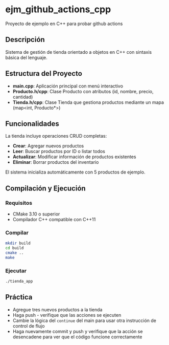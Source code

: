 # ejm_github_actions_cpp
Proyecto de ejemplo en C++ para probar github actions

## Descripción
Sistema de gestión de tienda orientado a objetos en C++ con sintaxis básica del lenguaje.

## Estructura del Proyecto
- **main.cpp**: Aplicación principal con menú interactivo
- **Producto.h/cpp**: Clase Producto con atributos (id, nombre, precio, cantidad)
- **Tienda.h/cpp**: Clase Tienda que gestiona productos mediante un mapa (map<int, Producto*>)

## Funcionalidades
La tienda incluye operaciones CRUD completas:
- **Crear**: Agregar nuevos productos
- **Leer**: Buscar productos por ID o listar todos
- **Actualizar**: Modificar información de productos existentes
- **Eliminar**: Borrar productos del inventario

El sistema inicializa automáticamente con 5 productos de ejemplo.

## Compilación y Ejecución

### Requisitos
- CMake 3.10 o superior
- Compilador C++ compatible con C++11

### Compilar
```bash
mkdir build
cd build
cmake ..
make
```

### Ejecutar
```bash
./tienda_app
```
## Práctica
* Agregue tres nuevos productos a la tienda
* Haga push - verifique que las acciones se ejecuten
* Cambie la lógica del `continue` del main para usar otra instrucción de control de flujo
* Haga nuevamente commit y push y verifique que la acción se desencadene para ver que el código funcione correctamente
